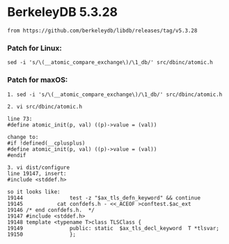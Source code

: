 # BerkeleyDB 5.3.28 
	from https://github.com/berkeleydb/libdb/releases/tag/v5.3.28

### Patch for Linux:
	sed -i 's/\(__atomic_compare_exchange\)/\1_db/' src/dbinc/atomic.h

### Patch for maxOS:
	1. sed -i 's/\(__atomic_compare_exchange\)/\1_db/' src/dbinc/atomic.h

    2. vi src/dbinc/atomic.h

    line 73:
    #define	atomic_init(p, val)	((p)->value = (val))

    change to:
    #if !defined(__cplusplus)
    #define	atomic_init(p, val)	((p)->value = (val))
    #endif

    3. vi dist/configure
    line 19147, insert:
    #include <stddef.h>

    so it looks like:
    19144               test -z "$ax_tls_defn_keyword" && continue
    19145           cat confdefs.h - <<_ACEOF >conftest.$ac_ext
    19146 /* end confdefs.h.  */
    19147 #include <stddef.h>
    19148 template <typename T>class TLSClass {
    19149               public: static  $ax_tls_decl_keyword  T *tlsvar;
    19150               };
